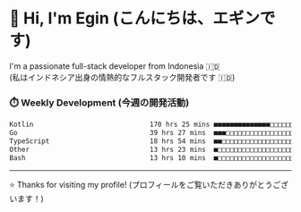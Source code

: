 # 👋 Hi, I'm Egin (こんにちは、エギンです)

I'm a passionate full-stack developer from Indonesia 🇮🇩  
(私はインドネシア出身の情熱的なフルスタック開発者です 🇮🇩)

### ⏱️ Weekly Development (今週の開発活動)

<!--START_SECTION:waka-->

```txt
Kotlin                             170 hrs 25 mins ■■■■■■■■■■■■■■□□□□□□□□□□□   57.83 %
Go                                 39 hrs 27 mins  ■■■□□□□□□□□□□□□□□□□□□□□□□   13.39 %
TypeScript                         18 hrs 54 mins  ■■□□□□□□□□□□□□□□□□□□□□□□□   06.42 %
Other                              13 hrs 23 mins  ■□□□□□□□□□□□□□□□□□□□□□□□□   04.55 %
Bash                               13 hrs 10 mins  ■□□□□□□□□□□□□□□□□□□□□□□□□   04.47 %
```

<!--END_SECTION:waka-->

---

⭐️ Thanks for visiting my profile! (プロフィールをご覧いただきありがとうございます！)


<!-- Security scan triggered at 2025-09-02 02:45:51 -->